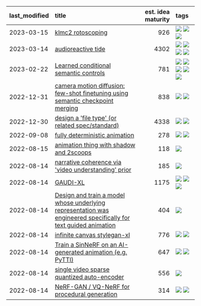 |last_modified|title|est. idea maturity|tags
|:---|:---|---:|:---|
|2023-03-15|[klmc2 rotoscoping](klmc2_rotoscoping.md)|926|[![](https://img.shields.io/badge/tag-animation-9bf4b7)](tags/animation.md) [![](https://img.shields.io/badge/tag-experimental-c5d714)](tags/experimental.md) [![](https://img.shields.io/badge/tag-tooling-84f8cf)](tags/tooling.md)|
|2023-03-14|[audioreactive tide](audioreactive_tide.md)|4302|[![](https://img.shields.io/badge/tag-animation-9bf4b7)](tags/animation.md) [![](https://img.shields.io/badge/tag-completed-0fcaa)](tags/completed.md) [![](https://img.shields.io/badge/tag-experimental-c5d714)](tags/experimental.md) [![](https://img.shields.io/badge/tag-publication-7ca620)](tags/publication.md)|
|2023-02-22|[Learned conditional semantic controls](learned-conditional-semantic-controls.md)|781|[![](https://img.shields.io/badge/tag-animation-9bf4b7)](tags/animation.md) [![](https://img.shields.io/badge/tag-colab-a168f4)](tags/colab.md) [![](https://img.shields.io/badge/tag-experimental-c5d714)](tags/experimental.md) [![](https://img.shields.io/badge/tag-prompting-e2851f)](tags/prompting.md) [![](https://img.shields.io/badge/tag-tooling-84f8cf)](tags/tooling.md)|
|2022-12-31|[camera motion diffusion: few-shot finetuning using semantic checkpoint merging](residual_checkpoint_finetune_for_motion_transfer.md)|838|[![](https://img.shields.io/badge/tag-animation-9bf4b7)](tags/animation.md) [![](https://img.shields.io/badge/tag-experimental-c5d714)](tags/experimental.md)|
|2022-12-30|[design a 'file type' (or related spec/standard)](filetype-for-ai-art-and-animation.md)|4338|[![](https://img.shields.io/badge/tag-animation-9bf4b7)](tags/animation.md) [![](https://img.shields.io/badge/tag-tooling-84f8cf)](tags/tooling.md)|
|2022-09-08|[fully deterministic animation](fully-deterministic-animation.md)|278|[![](https://img.shields.io/badge/tag-animation-9bf4b7)](tags/animation.md) [![](https://img.shields.io/badge/tag-experimental-c5d714)](tags/experimental.md)|
|2022-08-15|[animation thing with shadow and 2scoops](shadow-and2scoops-animation-thing.md)|118|[![](https://img.shields.io/badge/tag-animation-9bf4b7)](tags/animation.md)|
|2022-08-14|[narrative coherence via 'video understanding' prior](narrative_coherence_via_video_understanding_prior.md)|185|[![](https://img.shields.io/badge/tag-animation-9bf4b7)](tags/animation.md)|
|2022-08-14|[GAUDI-XL](gaudi-xl.md)|1175|[![](https://img.shields.io/badge/tag-animation-9bf4b7)](tags/animation.md) [![](https://img.shields.io/badge/tag-experimental-c5d714)](tags/experimental.md) [![](https://img.shields.io/badge/tag-foundation-25a9f1)](tags/foundation.md)|
|2022-08-14|[Design and train a model whose underlying representation was engineered specifically for text guided animation](image-model-designed-for-clip-guided-animation.md)|404|[![](https://img.shields.io/badge/tag-animation-9bf4b7)](tags/animation.md)|
|2022-08-14|[infinite canvas stylegan-xl](infinite-canvas-stylegan-xl.md)|776|[![](https://img.shields.io/badge/tag-animation-9bf4b7)](tags/animation.md) [![](https://img.shields.io/badge/tag-experimental-c5d714)](tags/experimental.md)|
|2022-08-14|[Train a SinNeRF on an AI-generated animation (e.g. PyTTI)](train_a_SinNeRF_on_a_pytti_animation.md)|647|[![](https://img.shields.io/badge/tag-animation-9bf4b7)](tags/animation.md) [![](https://img.shields.io/badge/tag-nerf-6f4790)](tags/nerf.md)|
|2022-08-14|[single video sparse quantized auto-encoder](single_video_sparse_quantized_auto-encoder.md)|556|[![](https://img.shields.io/badge/tag-animation-9bf4b7)](tags/animation.md)|
|2022-08-14|[NeRF-GAN / VQ-NeRF for procedural generation](nerf-gan.md)|314|[![](https://img.shields.io/badge/tag-animation-9bf4b7)](tags/animation.md) [![](https://img.shields.io/badge/tag-nerf-6f4790)](tags/nerf.md)|